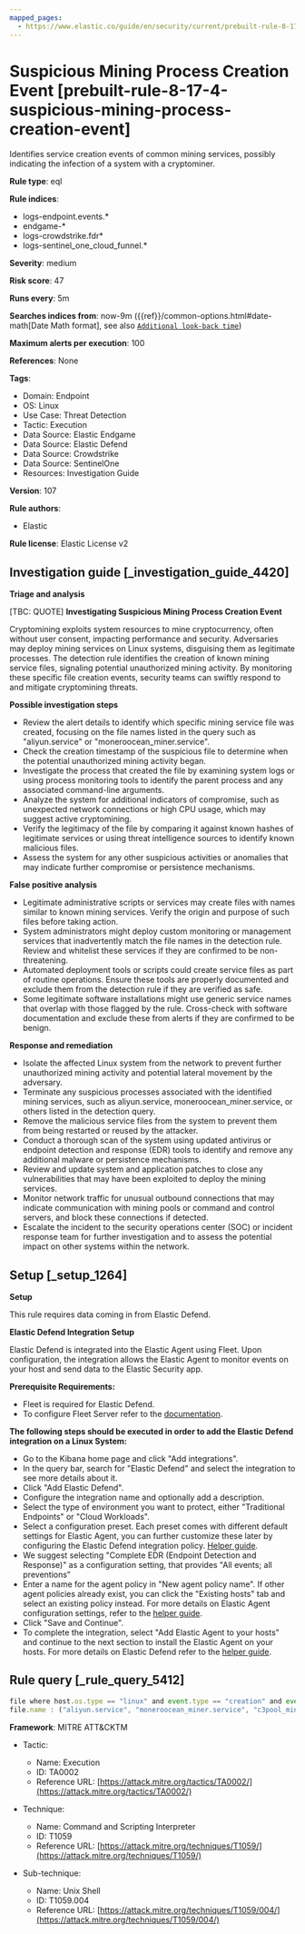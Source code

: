 ```yaml
---
mapped_pages:
  - https://www.elastic.co/guide/en/security/current/prebuilt-rule-8-17-4-suspicious-mining-process-creation-event.html
---
```


# Suspicious Mining Process Creation Event [prebuilt-rule-8-17-4-suspicious-mining-process-creation-event]

Identifies service creation events of common mining services, possibly indicating the infection of a system with a cryptominer.

**Rule type**: eql

**Rule indices**:

* logs-endpoint.events.*
* endgame-*
* logs-crowdstrike.fdr*
* logs-sentinel_one_cloud_funnel.*

**Severity**: medium

**Risk score**: 47

**Runs every**: 5m

**Searches indices from**: now-9m ({{ref}}/common-options.html#date-math[Date Math format], see also [`Additional look-back time`](docs-content://solutions/security/detect-and-alert/create-detection-rule.md#rule-schedule))

**Maximum alerts per execution**: 100

**References**: None

**Tags**:

* Domain: Endpoint
* OS: Linux
* Use Case: Threat Detection
* Tactic: Execution
* Data Source: Elastic Endgame
* Data Source: Elastic Defend
* Data Source: Crowdstrike
* Data Source: SentinelOne
* Resources: Investigation Guide

**Version**: 107

**Rule authors**:

* Elastic

**Rule license**: Elastic License v2

## Investigation guide [_investigation_guide_4420]

**Triage and analysis**

[TBC: QUOTE]
**Investigating Suspicious Mining Process Creation Event**

Cryptomining exploits system resources to mine cryptocurrency, often without user consent, impacting performance and security. Adversaries may deploy mining services on Linux systems, disguising them as legitimate processes. The detection rule identifies the creation of known mining service files, signaling potential unauthorized mining activity. By monitoring these specific file creation events, security teams can swiftly respond to and mitigate cryptomining threats.

**Possible investigation steps**

* Review the alert details to identify which specific mining service file was created, focusing on the file names listed in the query such as "aliyun.service" or "moneroocean_miner.service".
* Check the creation timestamp of the suspicious file to determine when the potential unauthorized mining activity began.
* Investigate the process that created the file by examining system logs or using process monitoring tools to identify the parent process and any associated command-line arguments.
* Analyze the system for additional indicators of compromise, such as unexpected network connections or high CPU usage, which may suggest active cryptomining.
* Verify the legitimacy of the file by comparing it against known hashes of legitimate services or using threat intelligence sources to identify known malicious files.
* Assess the system for any other suspicious activities or anomalies that may indicate further compromise or persistence mechanisms.

**False positive analysis**

* Legitimate administrative scripts or services may create files with names similar to known mining services. Verify the origin and purpose of such files before taking action.
* System administrators might deploy custom monitoring or management services that inadvertently match the file names in the detection rule. Review and whitelist these services if they are confirmed to be non-threatening.
* Automated deployment tools or scripts could create service files as part of routine operations. Ensure these tools are properly documented and exclude them from the detection rule if they are verified as safe.
* Some legitimate software installations might use generic service names that overlap with those flagged by the rule. Cross-check with software documentation and exclude these from alerts if they are confirmed to be benign.

**Response and remediation**

* Isolate the affected Linux system from the network to prevent further unauthorized mining activity and potential lateral movement by the adversary.
* Terminate any suspicious processes associated with the identified mining services, such as aliyun.service, moneroocean_miner.service, or others listed in the detection query.
* Remove the malicious service files from the system to prevent them from being restarted or reused by the attacker.
* Conduct a thorough scan of the system using updated antivirus or endpoint detection and response (EDR) tools to identify and remove any additional malware or persistence mechanisms.
* Review and update system and application patches to close any vulnerabilities that may have been exploited to deploy the mining services.
* Monitor network traffic for unusual outbound connections that may indicate communication with mining pools or command and control servers, and block these connections if detected.
* Escalate the incident to the security operations center (SOC) or incident response team for further investigation and to assess the potential impact on other systems within the network.


## Setup [_setup_1264]

**Setup**

This rule requires data coming in from Elastic Defend.

**Elastic Defend Integration Setup**

Elastic Defend is integrated into the Elastic Agent using Fleet. Upon configuration, the integration allows the Elastic Agent to monitor events on your host and send data to the Elastic Security app.

**Prerequisite Requirements:**

* Fleet is required for Elastic Defend.
* To configure Fleet Server refer to the [documentation](docs-content://reference/ingestion-tools/fleet/fleet-server.md).

**The following steps should be executed in order to add the Elastic Defend integration on a Linux System:**

* Go to the Kibana home page and click "Add integrations".
* In the query bar, search for "Elastic Defend" and select the integration to see more details about it.
* Click "Add Elastic Defend".
* Configure the integration name and optionally add a description.
* Select the type of environment you want to protect, either "Traditional Endpoints" or "Cloud Workloads".
* Select a configuration preset. Each preset comes with different default settings for Elastic Agent, you can further customize these later by configuring the Elastic Defend integration policy. [Helper guide](docs-content://solutions/security/configure-elastic-defend/configure-an-integration-policy-for-elastic-defend.md).
* We suggest selecting "Complete EDR (Endpoint Detection and Response)" as a configuration setting, that provides "All events; all preventions"
* Enter a name for the agent policy in "New agent policy name". If other agent policies already exist, you can click the "Existing hosts" tab and select an existing policy instead. For more details on Elastic Agent configuration settings, refer to the [helper guide](docs-content://reference/ingestion-tools/fleet/agent-policy.md).
* Click "Save and Continue".
* To complete the integration, select "Add Elastic Agent to your hosts" and continue to the next section to install the Elastic Agent on your hosts. For more details on Elastic Defend refer to the [helper guide](docs-content://solutions/security/configure-elastic-defend/install-elastic-defend.md).


## Rule query [_rule_query_5412]

```js
file where host.os.type == "linux" and event.type == "creation" and event.action : ("creation", "file_create_event") and
file.name : ("aliyun.service", "moneroocean_miner.service", "c3pool_miner.service", "pnsd.service", "apache4.service", "pastebin.service", "xvf.service")
```

**Framework**: MITRE ATT&CKTM

* Tactic:

    * Name: Execution
    * ID: TA0002
    * Reference URL: [https://attack.mitre.org/tactics/TA0002/](https://attack.mitre.org/tactics/TA0002/)

* Technique:

    * Name: Command and Scripting Interpreter
    * ID: T1059
    * Reference URL: [https://attack.mitre.org/techniques/T1059/](https://attack.mitre.org/techniques/T1059/)

* Sub-technique:

    * Name: Unix Shell
    * ID: T1059.004
    * Reference URL: [https://attack.mitre.org/techniques/T1059/004/](https://attack.mitre.org/techniques/T1059/004/)



